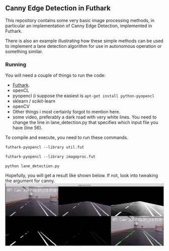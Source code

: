 ## Canny Edge Detection in Futhark
This repository contains some very basic image processing methods, in particular an implementation of Canny Edge Detection, implemented in Futhark.

There is also an example illustrating how these simple methods can be used to implement a lane detection algorithm for use in autonomous operation or something similar.

### Running
You will need a couple of things to run the code:
+ [Futhark](http://futhark.readthedocs.io/en/latest/).
+ openCL
+ pyopencl (i suppose the easiest is `apt-get install python-pyopencl`
+ sklearn / scikit-learn
+ openCV
+ Other things i most certainly forgot to mention here.
+ some video, preferably a dark road with very white lines. You need to change the line in lane_detection.py that specifies which input file you have (line 56).

To compile and execute, you need to run these commands.
```
futhark-pyopencl --library util.fut
```
```
futhark-pyopencl --library imageproc.fut
```
```
python lane_detection.py
```

Hopefully, you will get a result like shown below. If not, look into tweaking the argument for canny.
![image broken](https://github.com/Rewbert/futhark-canny-edge-detection/blob/master/images/lane-det.png)
